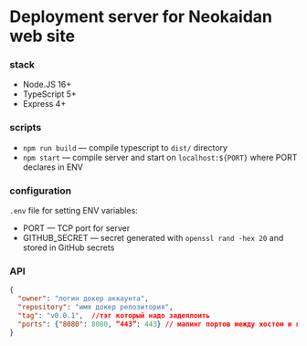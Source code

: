 # Deployment server for Neokaidan web site

### stack
- Node.JS 16+
- TypeScript 5+
- Express 4+

### scripts
- `npm run build` — compile typescript to `dist/` directory
- `npm start` — compile server and start on `localhost:${PORT}` where PORT declares in ENV

### configuration
`.env` file for setting ENV variables:
- PORT — TCP port for server
- GITHUB_SECRET — secret generated with `openssl rand -hex 20` and stored in GitHub secrets

### API
```json
{
  "owner": "логин докер аккаунта",
  "repository": "имя докер репозитория",
  "tag": "v0.0.1",  //тэг который надо задеплоить
  "ports": {"8080": 8080, “443”: 443} // мапинг портов между хостом и контейнером
}
```
